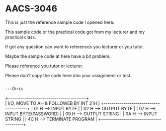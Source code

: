 # AACS-3046

This is just the reference sample code I opened here. 

This sample code or the practical code got from my lecturer and my practical class. 

If got any question can want to references you lecturer or you tutor.  

Maybe the sample code at here have a bit problem.

Please reference you tutor or lecturer.

Please don't copy the code here into your assignment or test. 

                                                                          ---Chris
 +---------------------------------------+                                 
 | I/O, MOVE TO AH & FOLLOWEB BY INT 21H | 
 +---------------------------------------+
 |   01 H --> INPUT BYTE                 |
 |   02 H --> OUTPUT BYTE                |
 |   07 H --> INPUT BYTE(PASSWORD)       |
 |   09 H --> OUTPUT STRING              |
 |   0A H --> INPUT STRING               |
 |   4C H --> TERMINATE PROGRAM          |
 +---------------------------------------+

